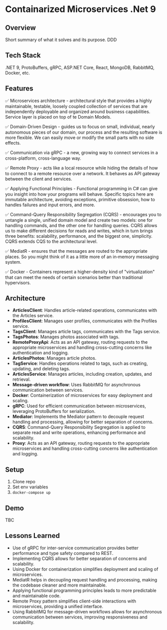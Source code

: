 
# Containarized Microservices .Net 9

## Overview
Short summary of what it solves and its purpose.
DDD 

## Tech Stack
.NET 9, ProtoBuffers, gRPC, ASP.NET Core, React, MongoDB, RabbitMQ, Docker, etc.

## Features

✅ Microservices architecture - architectural style that provides a highly maintainable, testable, loosely coupled collection of services that are independently deployable and organized around business capabilities. Service layer is placed on top of te Domain Models. 

✅ Domain-Driven Design - guides us to focus on small, individual, nearly autonomous pieces of our domain, our process and the resulting software is more flexible. We can easily move or modify the small parts with no side effects.

✅ Communication via gRPC - a new, growing way to connect services in a cross-platform, cross-language way. 

✅  Remote Proxy - acts like a local resource while hiding the details of how to connect to a remote resource over a network. It behaves as API gateway between the client and services.

✅ Applying Functional Principles - Functional programming in C# can give you insight into how your programs will behave. Specific topics here are immutable architecture, avoiding exceptions, primitive obsession, how to handles failures and input errors, and more.

✅  Command-Query Responsibility Segregation (CQRS) - encourages you to untangle a single, unified domain model and create two models: one for handling commands, and the other one for handling queries. CQRS allows us to make different decisions for reads and writes, which in turn brings three benefits: scalability, performance, and the biggest one, simplicity. CQRS extends CQS to the architectural level.

✅  MediatR - ensures that the messages are routed to the appropriate places. So you might think of it as a little more of an in‑memory messaging system.

✅  Docker - Containers represent a higher-density kind of "virtualization" that can meet the needs of certain scenarios better than traditional hypervisors.


## Architecture
- **ArticlesClient**: Handles article-related operations, communicates with the Articles service.
- **ProfilesClient**: Manages user profiles, communicates with the Profiles service.
- **TagsClient**: Manages article tags, communicates with the Tags service.
- **TagsPhotos**: Manages photos associated with tags.
- **RemoteProxyApi**: Acts as an API gateway, routing requests to the appropriate microservices and handling cross-cutting concerns like authentication and logging.
- **ArticlesPhotos**: Manages article photos.
- **TagService**: Handles operations related to tags, such as creating, updating, and deleting tags.
- **ArticlesService**: Manages articles, including creation, updates, and retrieval.
- **Message-driven workflow**: Uses RabbitMQ for asynchronous communication between services.
- **Docker**: Containerization of microservices for easy deployment and scaling.
- **gRPC**: Used for efficient communication between microservices, leveraging ProtoBuffers for serialization.
- **Mediator**: Implements the Mediator pattern to decouple request handling and processing, allowing for better separation of concerns.
- **CQRS**: Command-Query Responsibility Segregation is applied to separate read and write operations, enhancing performance and scalability.
- **Proxy**: Acts as an API gateway, routing requests to the appropriate microservices and handling cross-cutting concerns like authentication and logging. 

## Setup
1. Clone repo
2. Set env variables
3. `docker-compose up`

## Demo
TBC

## Lessons Learned
- Use of gRPC for inter-service communication provides better performance and type safety compared to REST.
- Implementing CQRS allows for better separation of concerns and scalability.
- Using Docker for containerization simplifies deployment and scaling of microservices.
- MediatR helps in decoupling request handling and processing, making the codebase cleaner and more maintainable.
- Applying functional programming principles leads to more predictable and maintainable code.
- Remote Proxy pattern simplifies client-side interactions with microservices, providing a unified interface.
- Using RabbitMQ for message-driven workflows allows for asynchronous communication between services, improving responsiveness and scalability.
